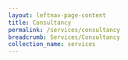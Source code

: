 ```yaml
---
layout: leftnav-page-content
title: Consultancy
permalink: /services/consultancy
breadcrumb: Services/Consultancy
collection_name: services
---
```

